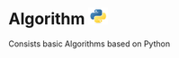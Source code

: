 # Algorithm <img src="https://raw.githubusercontent.com/devicons/devicon/master/icons/python/python-original.svg" width="35" height="30">
 Consists basic Algorithms based on Python
